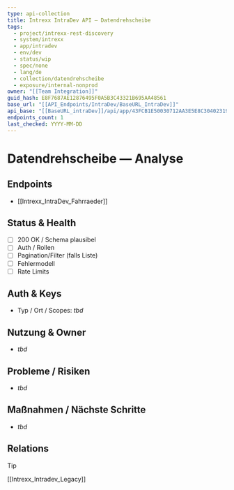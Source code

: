 ```yaml
---
type: api-collection
title: Intrexx IntraDev API — Datendrehscheibe
tags:
  - project/intrexx-rest-discovery
  - system/intrexx
  - app/intradev
  - env/dev
  - status/wip
  - spec/none
  - lang/de
  - collection/datendrehscheibe
  - exposure/internal-nonprod
owner: "[[Team Integration]]"
guid_hash: E8F7687AE12876495F0A5B3C43321B695AA48561
base_url: "[[API_Endpoints/IntraDev/BaseURL_IntraDev]]"
api_base: "[[BaseURL_intraDev]]/api/app/43FCB1E50030712AA3E5E8C30402319D1ED66995/fahrraeder"
endpoints_count: 1
last_checked: YYYY-MM-DD
---
```


# Datendrehscheibe — Analyse

## Endpoints
- [[Intrexx_IntraDev_Fahrraeder]]

## Status & Health
- [ ] 200 OK / Schema plausibel
- [ ] Auth / Rollen
- [ ] Pagination/Filter (falls Liste)
- [ ] Fehlermodell
- [ ] Rate Limits

## Auth & Keys
- Typ / Ort / Scopes: _tbd_

## Nutzung & Owner
- _tbd_

## Probleme / Risiken
- _tbd_

## Maßnahmen / Nächste Schritte
- _tbd_

## Relations
> [!tip]
> [[Intrexx_Intradev_Legacy]]
